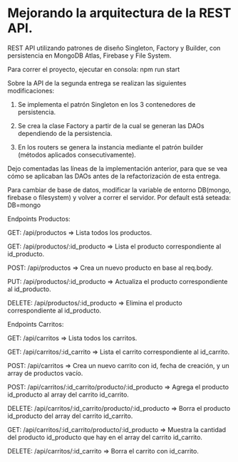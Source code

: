 # Mejorando la arquitectura de la REST API. 

REST API utilizando patrones de diseño Singleton, Factory y Builder, con persistencia en MongoDB Atlas, Firebase y File System.

Para correr el proyecto, ejecutar en consola: npm run start

Sobre la API de la segunda entrega se realizan las siguientes modificaciones:

1) Se implementa el patrón Singleton en los 3 contenedores de persistencia. 

2) Se crea la clase Factory a partir de la cual se generan las DAOs dependiendo de la persistencia. 

3) En los routers se genera la instancia mediante el patrón builder (métodos aplicados consecutivamente).

Dejo comentadas las líneas de la implementación anterior, para que se vea cómo se aplicaban las DAOs antes de la refactorización de esta entrega.

Para cambiar de base de datos, modificar la variable de entorno DB(mongo, firebase o filesystem) y volver a correr el servidor.
Por default está seteada: DB=mongo

Endpoints Productos:

GET: /api/productos => Lista todos los productos.

GET: /api/productos/:id_producto => Lista el producto correspondiente al id_producto.

POST: /api/productos => Crea un nuevo producto en base al req.body.

PUT: /api/productos/:id_producto => Actualiza el producto correspondiente al id_producto.

DELETE: /api/productos/:id_producto => Elimina el producto correspondiente al id_producto.

Endpoints Carritos:

GET: /api/carritos => Lista todos los carritos.

GET: /api/carritos/:id_carrito => Lista el carrito correspondiente al id_carrito.

POST: /api/carritos => Crea un nuevo carrito con id, fecha de creación, y un array de productos vacío.

POST: /api/carritos/:id_carrito/producto/:id_producto => Agrega el producto id_producto al array del carrito id_carrito.

DELETE: /api/carritos/:id_carrito/producto/:id_producto => Borra el producto id_producto del array del carrito id_carrito.

GET: /api/carritos/:id_carrito/producto/:id_producto => Muestra la cantidad del producto id_producto que hay en el array del carrito id_carrito.

DELETE: /api/carritos/:id_carrito => Borra el carrito con id_carrito.
